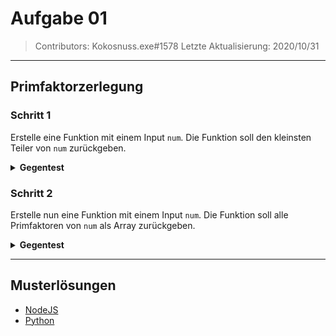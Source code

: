 # Aufgabe 01

> Contributors: Kokosnuss.exe#1578
> Letzte Aktualisierung: 2020/10/31

---

## Primfaktorzerlegung

### Schritt 1

Erstelle eine Funktion mit einem Input `num`. Die Funktion soll den kleinsten Teiler von `num` zurückgeben.

<details>
    <summary><b>Gegentest</b></summary>
    Wenn <pre>num = 10</pre>
    dann
    <pre>2</pre>
</details>

### Schritt 2

Erstelle nun eine Funktion mit einem Input `num`. Die Funktion soll alle Primfaktoren von `num` als Array zurückgeben.

<details>
    <summary><b>Gegentest</b></summary>
    Wenn <pre>num = 1000</pre>
    dann
    <pre>[ 2, 2, 2, 5, 5, 5 ]</pre>
</details>

---

## Musterlösungen

- [NodeJS](loesungen/js)
- [Python](loesungen/python)